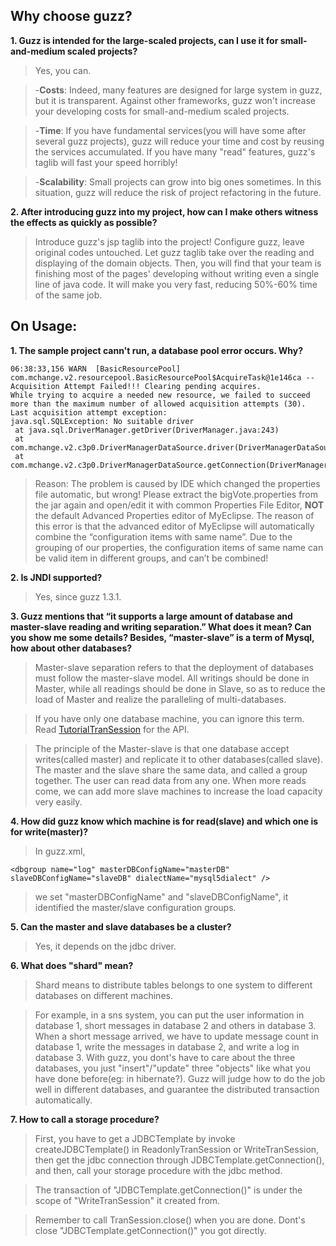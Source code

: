 ## Why choose guzz? ##

**1. Guzz is intended for the large-scaled projects, can I use it for small-and-medium scaled projects?**

> Yes, you can.

> -**Costs**: Indeed, many features are designed for large system in guzz, but it is transparent. Against other frameworks, guzz won't increase your developing costs for small-and-medium scaled projects.

> -**Time**: If you have fundamental services(you will have some after several guzz projects), guzz will reduce your time and cost by reusing the services accumulated. If you have many "read" features, guzz's taglib will fast your speed horribly!

> -**Scalability**: Small projects can grow into big ones sometimes. In this situation, guzz will reduce the risk of project refactoring in the future.

**2. After introducing guzz into my project, how can I make others witness the effects as quickly as possible?**

> Introduce guzz's jsp taglib into the project! Configure guzz, leave original codes untouched. Let guzz taglib take over the reading and displaying of the domain objects. Then, you will find that your team is finishing most of the pages' developing without writing even a single line of java code. It will make you very fast, reducing 50%-60% time of the same job.

## On Usage: ##

**1. The sample project cann't run, a database pool error occurs. Why?**

```
06:38:33,156 WARN  [BasicResourcePool] com.mchange.v2.resourcepool.BasicResourcePool$AcquireTask@1e146ca -- Acquisition Attempt Failed!!! Clearing pending acquires.
While trying to acquire a needed new resource, we failed to succeed more than the maximum number of allowed acquisition attempts (30). 
Last acquisition attempt exception: 
java.sql.SQLException: No suitable driver
 at java.sql.DriverManager.getDriver(DriverManager.java:243)
 at com.mchange.v2.c3p0.DriverManagerDataSource.driver(DriverManagerDataSource.java:224)
 at com.mchange.v2.c3p0.DriverManagerDataSource.getConnection(DriverManagerDataSource.java:120)
```

> Reason: The problem is caused by IDE which changed the properties file automatic, but wrong! Please extract the bigVote.properties from the jar again and open/edit it with common Properties File Editor, **NOT** the default Advanced Properties editor of MyEclipse. The reason of this error is that the advanced editor of MyEclipse will automatically combine the “configuration items with same name”. Due to the grouping of our properties, the configuration items of same name can be valid item in different groups, and can’t be combined!

**2. Is JNDI supported?**

> Yes, since guzz 1.3.1.

**3. Guzz mentions that “it supports a large amount of database and master-slave reading and writing separation.” What does it mean? Can you show me some details? Besides, “master-slave” is a term of Mysql, how about other databases?**

> Master-slave separation refers to that the deployment of databases must follow the master-slave model. All writings should be done in Master, while all readings should be done in Slave, so as to reduce the load of Master and realize the paralleling of multi-databases.

> If you have only one database machine, you can ignore this term. Read [TutorialTranSession](TutorialTranSession.md) for the API.

> The principle of the Master-slave is that one database accept writes(called master) and replicate it to other databases(called slave). The master and the slave share the same data, and called a group together. The user can read data from any one. When more reads come, we can add more slave machines to increase the load capacity very easily.

**4. How did guzz know which machine is for read(slave) and which one is for write(master)?**

> In guzz.xml,
```
<dbgroup name="log" masterDBConfigName="masterDB" slaveDBConfigName="slaveDB" dialectName="mysql5dialect" />
```

> we set "masterDBConfigName" and "slaveDBConfigName", it identified the master/slave configuration groups.

**5. Can the master and slave databases be a cluster?**

> Yes, it depends on the jdbc driver.

**6. What does "shard" mean?**

> Shard means to distribute tables belongs to one system to different databases on different machines.

> For example, in a sns system, you can put the user information in database 1, short messages in database 2 and others in database 3. When a short message arrived, we have to update message count in database 1, write the messages in database 2,  and write a log in database 3. With guzz, you dont's have to care about the three databases, you just "insert"/"update" three "objects" like what you have done before(eg: in hibernate?). Guzz will judge how to do the job well in different databases, and guarantee the distributed transaction automatically.

**7. How to call a storage procedure?**

> First, you have to get a JDBCTemplate by invoke createJDBCTemplate() in ReadonlyTranSession or WriteTranSession, then get the jdbc connection through JDBCTemplate.getConnection(), and then, call your storage procedure with the jdbc method.

> The transaction of "JDBCTemplate.getConnection()" is under the scope of "WriteTranSession" it created from.

> Remember to call TranSession.close() when you are done. Dont's close "JDBCTemplate.getConnection()" you got directly.

